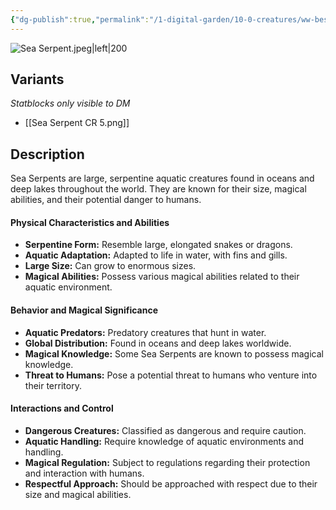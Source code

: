 ```yaml
---
{"dg-publish":true,"permalink":"/1-digital-garden/10-0-creatures/ww-bestiary/sea-serpent/","tags":["#creature","beast"]}
---
```


![Sea Serpent.jpeg|left|200](/img/user/1%20DIGITAL%20GARDEN/10.0%20CREATURES/(Attachments)/WW%20Bestiary/Sea%20Serpent.jpeg)

## Variants
*Statblocks only visible to DM*
- [[Sea Serpent CR 5.png]]

## Description

Sea Serpents are large, serpentine aquatic creatures found in oceans and deep lakes throughout the world. They are known for their size, magical abilities, and their potential danger to humans.

#### Physical Characteristics and Abilities

* **Serpentine Form:** Resemble large, elongated snakes or dragons.
* **Aquatic Adaptation:** Adapted to life in water, with fins and gills.
* **Large Size:** Can grow to enormous sizes.
* **Magical Abilities:** Possess various magical abilities related to their aquatic environment.

#### Behavior and Magical Significance

* **Aquatic Predators:** Predatory creatures that hunt in water.
* **Global Distribution:** Found in oceans and deep lakes worldwide.
* **Magical Knowledge:** Some Sea Serpents are known to possess magical knowledge.
* **Threat to Humans:** Pose a potential threat to humans who venture into their territory.

#### Interactions and Control

* **Dangerous Creatures:** Classified as dangerous and require caution.
* **Aquatic Handling:** Require knowledge of aquatic environments and handling.
* **Magical Regulation:** Subject to regulations regarding their protection and interaction with humans.
* **Respectful Approach:** Should be approached with respect due to their size and magical abilities.
